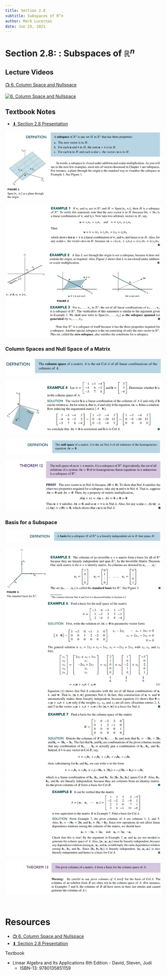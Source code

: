 ```yaml
---
title: Section 2.8
subtitle: Subspaces of R^n
author: Mark Lucernas
date: Jun 25, 2021
---
```



# Section 2.8: : Subspaces of $\mathbb{R}^{n}$

## Lecture Videos

[📺 6. Column Space and Nullspace](https://www.youtube.com/watch?v=8o5Cmfpeo6g)

[<img src="https://img.youtube.com/vi/8o5Cmfpeo6g/0.jpg" alt="6. Column Space and Nullspace" width="200"/>](https://www.youtube.com/embed/8o5Cmfpeo6g "6. Column Space and Nullspace")

## Textbook Notes

- [⬇ Section 2.8 Presentation](file:../../../../../files/summer-2021/MATH-254/notes/ch-2/sec_2-8_presentation.pptx)

![Definition](../../../../../files/summer-2021/MATH-254/notes/ch-2/sec_2-8_definition_subspaces_of_rn.png)

![Example 1](../../../../../files/summer-2021/MATH-254/notes/ch-2/sec_2-8_example_1.png)
![Example 2](../../../../../files/summer-2021/MATH-254/notes/ch-2/sec_2-8_example_2.png)
![Example 3](../../../../../files/summer-2021/MATH-254/notes/ch-2/sec_2-8_example_3.png)

### Column Spaces and Null Space of a Matrix

![Definition 1](../../../../../files/summer-2021/MATH-254/notes/ch-2/sec_2-8_definition_column_spaces_and_null_space_of_a_matrix-1.png)

![Example 4](../../../../../files/summer-2021/MATH-254/notes/ch-2/sec_2-8_example_4.png)

![Definition 2](../../../../../files/summer-2021/MATH-254/notes/ch-2/sec_2-8_definition_column_spaces_and_null_space_of_a_matrix-2.png)

![Theorem 12](../../../../../files/summer-2021/MATH-254/notes/ch-2/sec_2-8_theorem_12.png)

### Basis for a Subspace

![Definition](../../../../../files/summer-2021/MATH-254/notes/ch-2/sec_2-8_definition_basis_for_a_subspace.png)

![Example 5](../../../../../files/summer-2021/MATH-254/notes/ch-2/sec_2-8_example_5.png)
![Example 6](../../../../../files/summer-2021/MATH-254/notes/ch-2/sec_2-8_example_6.png)
![Example 7.1](../../../../../files/summer-2021/MATH-254/notes/ch-2/sec_2-8_example_7-1.png)
![Example 7.2](../../../../../files/summer-2021/MATH-254/notes/ch-2/sec_2-8_example_7-2.png)
![Example 8](../../../../../files/summer-2021/MATH-254/notes/ch-2/sec_2-8_example_8.png)

![Theorem 13](../../../../../files/summer-2021/MATH-254/notes/ch-2/sec_2-8_theorem_13.png)

<br>

# Resources

- [📺 6. Column Space and Nullspace](https://www.youtube.com/watch?v=8o5Cmfpeo6g)
- [⬇ Section 2.8 Presentation](file:../../../../../files/summer-2021/MATH-254/notes/ch-2/sec_2-8_presentation.pptx)

Textbook

+ Linear Algebra and Its Applications 6th Edition - David, Steven, Judi
  + ISBN-13: 9780135851159

